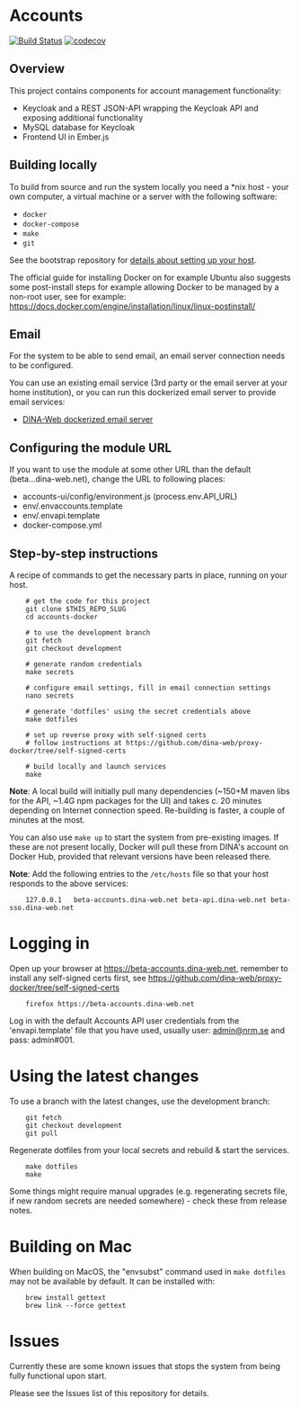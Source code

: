 # Accounts

[![Build Status](https://travis-ci.org/DINA-Web/accounts-docker.svg?branch=development)](https://travis-ci.org/DINA-Web/accounts-docker)
[![codecov](https://codecov.io/gh/DINA-Web/accounts-docker/branch/development/graph/badge.svg)](https://codecov.io/gh/DINA-Web/accounts-docker)
 
## Overview

This project contains components for account management functionality:

- Keycloak and a REST JSON-API wrapping the Keycloak API and exposing additional functionality
- MySQL database for Keycloak
- Frontend UI in Ember.js

## Building locally

To build from source and run the system locally you need a \*nix host - your own computer, a virtual machine or a server with the following software:

- `docker`
- `docker-compose`
- `make`
- `git`

See the bootstrap repository for [details about setting up your host](https://github.com/DINA-Web/bootstrap).

The official guide for installing Docker on for example Ubuntu also suggests some post-install steps for example allowing Docker to be managed by a non-root user, see for example: <https://docs.docker.com/engine/installation/linux/linux-postinstall/>

## Email

For the system to be able to send email, an email server connection needs to be configured. 

You can use an existing email service (3rd party or the email server at your home institution), or you can run this dockerized email server to provide email services:
 
- [DINA-Web dockerized email server](https://github.com/DINA-Web/mail-docker)

## Configuring the module URL

If you want to use the module at some other URL than the default (beta...dina-web.net), change the URL to following places:

- accounts-ui/config/environment.js (process.env.API_URL)
- env/.envaccounts.template
- env/.envapi.template
- docker-compose.yml

## Step-by-step instructions

A recipe of commands to get the necessary parts in place, running on your host.

		# get the code for this project
		git clone $THIS_REPO_SLUG
		cd accounts-docker

		# to use the development branch
		git fetch
		git checkout development

		# generate random credentials
		make secrets

		# configure email settings, fill in email connection settings
		nano secrets

		# generate 'dotfiles' using the secret credentials above
		make dotfiles

		# set up reverse proxy with self-signed certs
		# follow instructions at https://github.com/dina-web/proxy-docker/tree/self-signed-certs

		# build locally and launch services
		make


**Note**: A local build will initially pull many dependencies (~150+M maven libs for the API, ~1.4G npm packages for the UI) and takes c. 20 minutes depending on Internet connection speed. Re-building is faster, a couple of minutes at the most.

You can also use `make up` to start the system from pre-existing images. If these are not present locally, Docker will pull these from DINA's account on Docker Hub, provided that relevant versions have been released there.

**Note**: Add the following entries to the `/etc/hosts` file so that your host responds to the above services:

		127.0.0.1	beta-accounts.dina-web.net beta-api.dina-web.net beta-sso.dina-web.net

# Logging in

Open up your browser at https://beta-accounts.dina-web.net, remember to install any self-signed certs first, see https://github.com/dina-web/proxy-docker/tree/self-signed-certs

		firefox https://beta-accounts.dina-web.net


Log in with the default Accounts API user credentials from the 'envapi.template' file that you have used, usually user: admin@nrm.se and pass: admin#001.

# Using the latest changes

To use a branch with the latest changes, use the development branch:

		git fetch
		git checkout development
		git pull

Regenerate dotfiles from your local secrets and rebuild & start the services.

		make dotfiles
		make
		
Some things might require manual upgrades (e.g. regenerating secrets file, if new random secrets are needed somewhere) - check these from release notes.

# Building on Mac

When building on MacOS, the "envsubst" command used in `make dotfiles` may not be available by default. It can be installed with:

		brew install gettext
		brew link --force gettext 

# Issues

Currently these are some known issues that stops the system from being fully functional upon start. 

Please see the Issues list of this repository for details.
